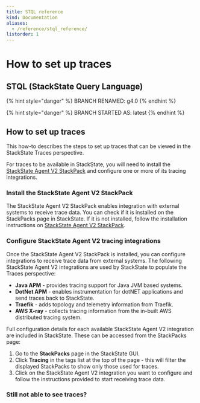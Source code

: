 ```yaml
---
title: STQL reference
kind: Documentation
aliases:
  - /reference/stql_reference/
listorder: 1
---
```


# How to set up traces

## STQL \(StackState Query Language\)

{% hint style="danger" %}
BRANCH RENAMED: g4.0
{% endhint %}

{% hint style="danger" %}
BRANCH STARTED AS: latest
{% endhint %}

## How to set up traces

This how-to describes the steps to set up traces that can be viewed in the StackState Traces perspective.

For traces to be available in StackState, you will need to install the [StackState Agent V2 StackPack](https://github.com/gggina/gitbook-scrapbook/tree/3f305fb1d206aedfa75fc7fecca00bdb565b69f4/stackpacks/integrations/agent/README.md) and configure one or more of its tracing integrations.

### Install the StackState Agent V2 StackPack

The StackState Agent V2 StackPack enables integration with external systems to receive trace data. You can check if it is installed on the StackPacks page in StackState. If it is not installed, follow the installation instructions on [StackState Agent V2 StackPack](https://github.com/gggina/gitbook-scrapbook/tree/3f305fb1d206aedfa75fc7fecca00bdb565b69f4/stackpacks/integrations/agent/README.md).

### Configure StackState Agent V2 tracing integrations

Once the StackState Agent V2 StackPack is installed, you can configure integrations to receive trace data from external systems. The following StackState Agent V2 integrations are used by StackState to populate the Traces perspective:

* **Java APM** - provides tracing support for Java JVM based systems.
* **DotNet APM** - enables instrumentation for dotNET applications and send traces back to StackState.
* **Traefik** - adds topology and telemetry information from Traefik.
* **AWS X-ray** - collects tracing information from the in-built AWS distributed tracing system.

Full configuration details for each available StackState Agent V2 integration are included in StackState. These can be accessed from the StackPacks page:

1. Go to the **StackPacks** page in the StackState GUI.
2. Click **Tracing** in the tags list at the top of the page - this will filter the displayed StackPacks to show only those used for traces.
3. Click on the StackState Agent V2 integration you want to configure and follow the instructions provided to start receiving trace data.

### Still not able to see traces?

